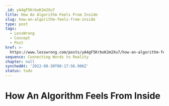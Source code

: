 ```yaml
---
_id: yA4gF5KrboK2m2Xu7
title: How An Algorithm Feels From Inside
slug: how-an-algorithm-feels-from-inside
type: post
tags:
  - LessWrong
  - Concept
  - Post
href: >-
  https://www.lesswrong.com/posts/yA4gF5KrboK2m2Xu7/how-an-algorithm-feels-from-inside
sequence: Connecting Words to Reality
chapter: null
synchedAt: '2022-08-30T08:17:56.906Z'
status: todo
---
```


# How An Algorithm Feels From Inside
